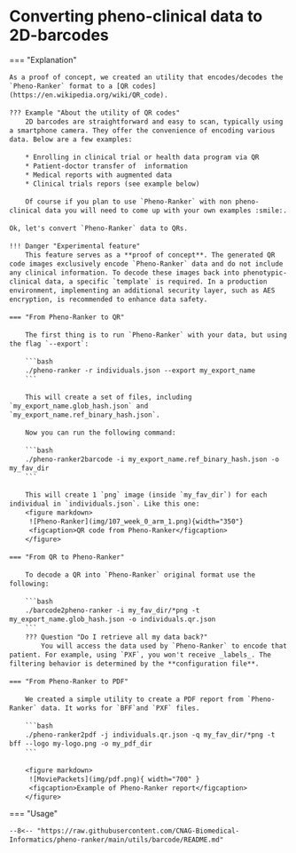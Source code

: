 # Converting pheno-clinical data to 2D-barcodes

=== "Explanation"

    As a proof of concept, we created an utility that encodes/decodes the `Pheno-Ranker` format to a [QR codes](https://en.wikipedia.org/wiki/QR_code).

    ??? Example "About the utility of QR codes"
        2D barcodes are straightforward and easy to scan, typically using a smartphone camera. They offer the convenience of encoding various data. Below are a few examples:

        * Enrolling in clinical trial or health data program via QR
        * Patient-doctor transfer of  information
        * Medical reports with augmented data
        * Clinical trials repors (see example below)

        Of course if you plan to use `Pheno-Ranker` with non pheno-clinical data you will need to come up with your own examples :smile:.

    Ok, let's convert `Pheno-Ranker` data to QRs.

    !!! Danger "Experimental feature"
        This feature serves as a **proof of concept**. The generated QR code images exclusively encode `Pheno-Ranker` data and do not include any clinical information. To decode these images back into phenotypic-clinical data, a specific `template` is required. In a production environment, implementing an additional security layer, such as AES encryption, is recommended to enhance data safety.
    
    === "From Pheno-Ranker to QR"
    
        The first thing is to run `Pheno-Ranker` with your data, but using the flag `--export`:
        
        ```bash
        ./pheno-ranker -r individuals.json --export my_export_name
        ```
        
        This will create a set of files, including `my_export_name.glob_hash.json` and `my_export_name.ref_binary_hash.json`.

        Now you can run the following command:
        
        ```bash
        ./pheno-ranker2barcode -i my_export_name.ref_binary_hash.json -o my_fav_dir
        ```
        
        This will create 1 `png` image (inside `my_fav_dir`) for each individual in `individuals.json`. Like this one:
        <figure markdown>
         ![Pheno-Ranker](img/107_week_0_arm_1.png){width="350"}
         <figcaption>QR code from Pheno-Ranker</figcaption>
        </figure>

    === "From QR to Pheno-Ranker"

        To decode a QR into `Pheno-Ranker` original format use the following:

        ```bash
        ./barcode2pheno-ranker -i my_fav_dir/*png -t my_export_name.glob_hash.json -o individuals.qr.json 
        ```
        ??? Question "Do I retrieve all my data back?"
            You will access the data used by `Pheno-Ranker` to encode that patient. For example, using `PXF`, you won't receive _labels_. The filtering behavior is determined by the **configuration file**.

    === "From Pheno-Ranker to PDF"

        We created a simple utility to create a PDF report from `Pheno-Ranker` data. It works for `BFF`and `PXF` files.

        ```bash
        ./pheno-ranker2pdf -j individuals.qr.json -q my_fav_dir/*png -t bff --logo my-logo.png -o my_pdf_dir
        ```

        <figure markdown>
         ![MoviePackets](img/pdf.png){ width="700" }
         <figcaption>Example of Pheno-Ranker report</figcaption>
        </figure>

    
=== "Usage"

    --8<-- "https://raw.githubusercontent.com/CNAG-Biomedical-Informatics/pheno-ranker/main/utils/barcode/README.md"

